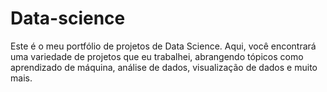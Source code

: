 # Data-science
Este é o meu portfólio de projetos de Data Science. Aqui, você encontrará uma variedade de projetos que eu trabalhei, abrangendo tópicos como aprendizado de máquina, análise de dados, visualização de dados e muito mais.
